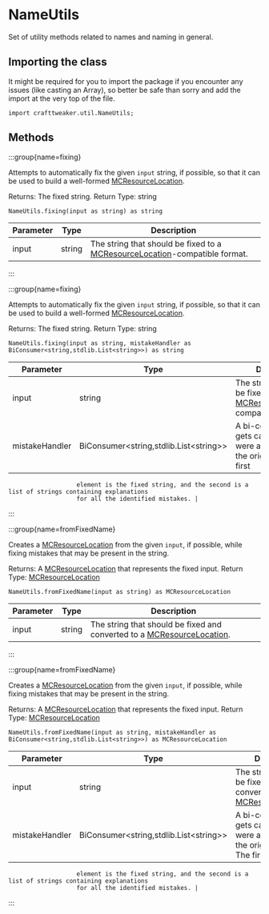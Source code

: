 # NameUtils

Set of utility methods related to names and naming in general.

## Importing the class

It might be required for you to import the package if you encounter any issues (like casting an Array), so better be safe than sorry and add the import at the very top of the file.
```zenscript
import crafttweaker.util.NameUtils;
```


## Methods

:::group{name=fixing}

Attempts to automatically fix the given <code>input</code> string, if possible, so that it can be used to build a
 well-formed [MCResourceLocation](/vanilla/api/util/MCResourceLocation).

Returns: The fixed string.
Return Type: string

```zenscript
NameUtils.fixing(input as string) as string
```

| Parameter | Type | Description |
|-----------|------|-------------|
| input | string | The string that should be fixed to a [MCResourceLocation](/vanilla/api/util/MCResourceLocation)-compatible format. |


:::

:::group{name=fixing}

Attempts to automatically fix the given <code>input</code> string, if possible, so that it can be used to build a
 well-formed [MCResourceLocation](/vanilla/api/util/MCResourceLocation).

Returns: The fixed string.
Return Type: string

```zenscript
NameUtils.fixing(input as string, mistakeHandler as BiConsumer<string,stdlib.List<string>>) as string
```

| Parameter | Type | Description |
|-----------|------|-------------|
| input | string | The string that should be fixed to a [MCResourceLocation](/vanilla/api/util/MCResourceLocation)-compatible format. |
| mistakeHandler | BiConsumer&lt;string,stdlib.List&lt;string&gt;&gt; | A bi-consumer that gets called if there were any mistakes in the original string. The first
                       element is the fixed string, and the second is a list of strings containing explanations
                       for all the identified mistakes. |


:::

:::group{name=fromFixedName}

Creates a [MCResourceLocation](/vanilla/api/util/MCResourceLocation) from the given <code>input</code>, if possible, while fixing mistakes that
 may be present in the string.

Returns: A [MCResourceLocation](/vanilla/api/util/MCResourceLocation) that represents the fixed input.
Return Type: [MCResourceLocation](/vanilla/api/util/MCResourceLocation)

```zenscript
NameUtils.fromFixedName(input as string) as MCResourceLocation
```

| Parameter | Type | Description |
|-----------|------|-------------|
| input | string | The string that should be fixed and converted to a [MCResourceLocation](/vanilla/api/util/MCResourceLocation). |


:::

:::group{name=fromFixedName}

Creates a [MCResourceLocation](/vanilla/api/util/MCResourceLocation) from the given <code>input</code>, if possible, while fixing mistakes that
 may be present in the string.

Returns: A [MCResourceLocation](/vanilla/api/util/MCResourceLocation) that represents the fixed input.
Return Type: [MCResourceLocation](/vanilla/api/util/MCResourceLocation)

```zenscript
NameUtils.fromFixedName(input as string, mistakeHandler as BiConsumer<string,stdlib.List<string>>) as MCResourceLocation
```

| Parameter | Type | Description |
|-----------|------|-------------|
| input | string | The string that should be fixed and converted to a [MCResourceLocation](/vanilla/api/util/MCResourceLocation). |
| mistakeHandler | BiConsumer&lt;string,stdlib.List&lt;string&gt;&gt; | A bi-consumer that gets called if there were any mistakes in the original string. The first
                       element is the fixed string, and the second is a list of strings containing explanations
                       for all the identified mistakes. |


:::

